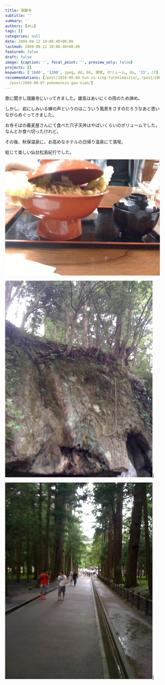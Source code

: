 ```yaml
---
title: 瑞巌寺
subtitle: ''
summary: ''
authors: [aki]
tags: []
categories: null
date: 2009-08-12 10:08:40+00:00
lastmod: 2009-08-12 10:08:40+00:00
featured: false
draft: false
image: {caption: '', focal_point: '', preview_only: false}
projects: []
keywords: ['1600', '1200', jpeg, dd, bb, 満喫, ボリューム, da, '33', cf]
recommendations: [/post/2010-09-04-tun-zu-xing-tutekimasita/, /post/2009-06-20-cheng-jiu-yuan-nozi-yang-hua/,
  /post/2009-08-07-pokemonxin-gan-xian/]
---
```

歌に聞きし瑞巌寺にいってきました。雄島はあいにくの雨のため諦め。

しかし、岩にしみいる蝉の声というのはこういう風景をさすのだろうなあと思いながらめぐってきました。

お寺そばの蕎麦屋さんにて食べた穴子天丼はやばいくらいのボリュームでした。なんとか食べ切ったけれど。

その後、秋保温泉に。お高めなホテルの日帰り温泉にて満喫。

総じて楽しい仙台松島紀行でした。

![](l_1600_1200_537ea52d-9da4-440d-bb20-dd6291659923.jpeg)
  
![](p_1600_1200_a293f6fa-4bf1-4c74-9983-4d9b3c40d63f.jpeg)]
  
![](p_1600_1200_e0c33e1d-b6cf-474a-ab09-ef06d208c273.jpeg)]
